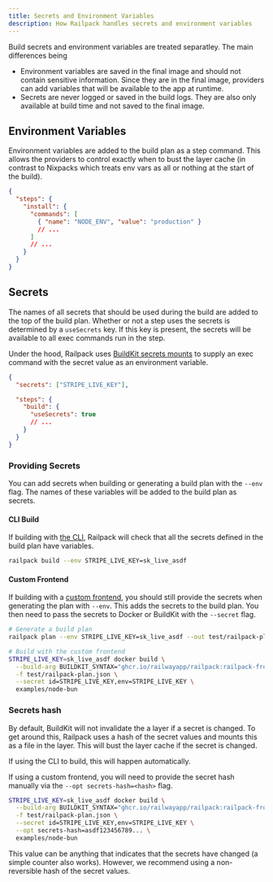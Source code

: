 ```yaml
---
title: Secrets and Environment Variables
description: How Railpack handles secrets and environment variables
---
```


Build secrets and environment variables are treated separatley. The main differences being

- Environment variables are saved in the final image and should not contain
  sensitive information. Since they are in the final image, providers can add
  variables that will be available to the app at runtime.
- Secrets are never logged or saved in the build logs. They are also only
  available at build time and not saved to the final image.

## Environment Variables

Environment variables are added to the build plan as a step command. This allows
the providers to control exactly when to bust the layer cache (in contrast to
Nixpacks which treats env vars as all or nothing at the start of the build).

```json
{
  "steps": {
    "install": {
      "commands": [
        { "name": "NODE_ENV", "value": "production" }
        // ...
      ]
      // ...
    }
  }
}
```

## Secrets

The names of all secrets that should be used during the build are added to the
top of the build plan. Whether or not a step uses the secrets is determined by a
`useSecrets` key. If this key is present, the secrets will be available to all
exec commands run in the step.

Under the hood, Railpack uses [BuildKit secrets
mounts](https://docs.docker.com/build/building/secrets/) to supply an exec
command with the secret value as an environment variable.

```json
{
  "secrets": ["STRIPE_LIVE_KEY"],

  "steps": {
    "build": {
      "useSecrets": true
      // ...
    }
  }
}
```

### Providing Secrets

You can add secrets when building or generating a build plan with the `--env`
flag. The names of these variables will be added to the build plan as secrets.

#### CLI Build

If building with [the CLI](/guides/building-with-cli), Railpack will check that
all the secrets defined in the build plan have variables.

```bash
railpack build --env STRIPE_LIVE_KEY=sk_live_asdf
```

#### Custom Frontend

If building with a [custom frontend](/guides/building-with-custom-frontends),
you should still provide the secrets when generating the plan with `--env`. This
adds the secrets to the build plan. You then need to pass the secrets to Docker
or BuildKit with the `--secret` flag.

```bash
# Generate a build plan
railpack plan --env STRIPE_LIVE_KEY=sk_live_asdf --out test/railpack-plan.json

# Build with the custom frontend
STRIPE_LIVE_KEY=sk_live_asdf docker build \
  --build-arg BUILDKIT_SYNTAX="ghcr.io/railwayapp/railpack:railpack-frontend" \
  -f test/railpack-plan.json \
  --secret id=STRIPE_LIVE_KEY,env=STRIPE_LIVE_KEY \
  examples/node-bun
```

### Secrets hash

By default, BuildKit will not invalidate the a layer if a secret is changed. To
get around this, Railpack uses a hash of the secret values and mounts this as a
file in the layer. This will bust the layer cache if the secret is changed.

If using the CLI to build, this will happen automatically.

If using a custom frontend, you will need to provide the secret hash manually
via the `--opt secrets-hash=<hash>` flag.

```bash
STRIPE_LIVE_KEY=sk_live_asdf docker build \
  --build-arg BUILDKIT_SYNTAX="ghcr.io/railwayapp/railpack:railpack-frontend" \
  -f test/railpack-plan.json \
  --secret id=STRIPE_LIVE_KEY,env=STRIPE_LIVE_KEY \
  --opt secrets-hash=asdf123456789... \
  examples/node-bun
```

This value can be anything that indicates that the secrets have changed (a
simple counter also works). However, we recommend using a non-reversible hash of
the secret values.
